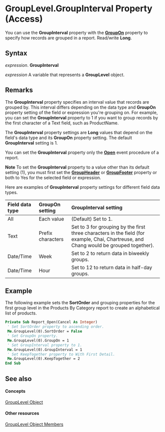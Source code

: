 
# GroupLevel.GroupInterval Property (Access)

You can use the  **GroupInterval** property with the **[GroupOn](7fb9551f-5742-39a2-1cf3-7b3975ae517a.md)** property to specify how records are grouped in a report. Read/write **Long**.


## Syntax

 _expression_. **GroupInterval**

 _expression_ A variable that represents a **GroupLevel** object.


## Remarks

The  **GroupInterval** property specifies an interval value that records are grouped by. This interval differs depending on the data type and **GroupOn** property setting of the field or expression you're grouping on. For example, you can set the **GroupInterval** property to 1 if you want to group records by the first character of a Text field, such as ProductName.

The  **GroupInterval** property settings are **Long** values that depend on the field's data type and its **GroupOn** property setting. The default **GroupInterval** setting is 1.

You can set the  **GroupInterval** property only the **[Open](d170b67d-3123-6f51-6cf8-38433736f104.md)** event procedure of a report.


 **Note**  To set the  **GroupInterval** property to a value other than its default setting (1), you must first set the **[GroupHeader](336e45dc-595e-a3fd-9d6b-9e1153654602.md)** or **[GroupFooter](c10d30b2-da18-cd6f-8b00-e964cd4751d6.md)** property or both to Yes for the selected field or expression.

Here are examples of  **GroupInterval** property settings for different field data types.



|**Field data type**|**GroupOn setting**|**GroupInterval setting**|
|:-----|:-----|:-----|
|All|Each value|(Default) Set to 1.|
|Text|Prefix characters|Set to 3 for grouping by the first three characters in the field (for example, Chai, Chartreuse, and Chang would be grouped together).|
|Date/Time|Week|Set to 2 to return data in biweekly groups.|
|Date/Time|Hour|Set to 12 to return data in half-day groups.|

## Example

The following example sets the  **SortOrder** and grouping properties for the first group level in the Products By Category report to create an alphabetical list of products.


```vb
Private Sub Report_Open(Cancel As Integer) 
 ' Set SortOrder property to ascending order. 
 Me.GroupLevel(0).SortOrder = False 
 ' Set GroupOn property. 
 Me.GroupLevel(0).GroupOn = 1 
 ' Set GroupInterval property to 1. 
 Me.GroupLevel(0).GroupInterval = 1 
 ' Set KeepTogether property to With First Detail. 
 Me.GroupLevel(0).KeepTogether = 2 
End Sub
```


## See also


#### Concepts


[GroupLevel Object](fdc4f24e-98aa-27bd-7a9d-271d48912dfa.md)
#### Other resources


[GroupLevel Object Members](c94ca1a8-4e81-d7da-4b47-d8f5a7a5c6ea.md)